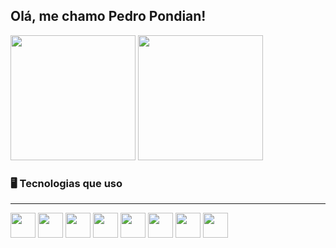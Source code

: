 ## Olá, me chamo Pedro Pondian!

<div>
  <img height="200em" src="https://github-readme-stats.vercel.app/api?username=pondianxz&theme=midnight-purple&show_icons=true&hide_border=false&count_private=true">
  <img height="200em" src="https://github-readme-stats.vercel.app/api/top-langs/?username=pondianxz&theme=midnight-purple&show_icons=true&hide_border=false&layout=compact">
</div>

<h3>🖥 Tecnologias que uso </h3>
<hr>

<div>
  
  <img height="40" src="https://cdn.jsdelivr.net/gh/devicons/devicon@latest/icons/java/java-original.svg" />
  <img height="40" src="https://cdn.jsdelivr.net/gh/devicons/devicon@latest/icons/html5/html5-plain.svg" />
  <img height="40" src="https://cdn.jsdelivr.net/gh/devicons/devicon@latest/icons/css3/css3-plain.svg" />
  <img height="40" src="https://cdn.jsdelivr.net/gh/devicons/devicon@latest/icons/javascript/javascript-plain.svg" />
  <img height="40" src="https://cdn.jsdelivr.net/gh/devicons/devicon@latest/icons/react/react-original.svg" />
  <img height="40" src="https://cdn.jsdelivr.net/gh/devicons/devicon@latest/icons/python/python-original.svg" />
  <img height="40" src="https://cdn.jsdelivr.net/gh/devicons/devicon@latest/icons/mysql/mysql-original.svg" />
  <img height="40" src="https://cdn.jsdelivr.net/gh/devicons/devicon@latest/icons/php/php-original.svg" />
</div>
